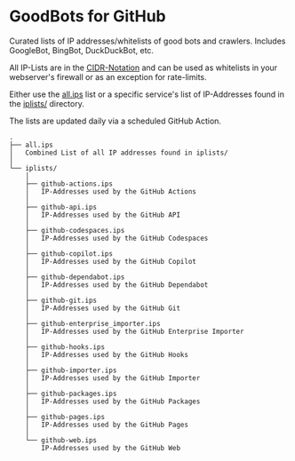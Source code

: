 # GoodBots for GitHub
Curated lists of IP addresses/whitelists of good bots and crawlers. Includes GoogleBot, BingBot, DuckDuckBot, etc.

All IP-Lists are in the [CIDR-Notation](https://en.wikipedia.org/wiki/Classless_Inter-Domain_Routing) and can be used as whitelists in your webserver's firewall or as an exception for rate-limits.

Either use the [all.ips](all.ips) list or a specific service's list of IP-Addresses found in the [iplists/](iplists/) directory.

The lists are updated daily via a scheduled GitHub Action.

  
```
.
├── all.ips 
│   Combined List of all IP addresses found in iplists/
│
└── iplists/
    │
    ├── github-actions.ips
    │   IP-Addresses used by the GitHub Actions
    │   
    ├── github-api.ips
    │   IP-Addresses used by the GitHub API
    │   
    ├── github-codespaces.ips
    │   IP-Addresses used by the GitHub Codespaces
    │   
    ├── github-copilot.ips
    │   IP-Addresses used by the GitHub Copilot
    │   
    ├── github-dependabot.ips
    │   IP-Addresses used by the GitHub Dependabot
    │   
    ├── github-git.ips
    │   IP-Addresses used by the GitHub Git
    │   
    ├── github-enterprise_importer.ips
    │   IP-Addresses used by the GitHub Enterprise Importer
    │   
    ├── github-hooks.ips
    │   IP-Addresses used by the GitHub Hooks
    │   
    ├── github-importer.ips
    │   IP-Addresses used by the GitHub Importer
    │   
    ├── github-packages.ips
    │   IP-Addresses used by the GitHub Packages
    │   
    ├── github-pages.ips
    │   IP-Addresses used by the GitHub Pages
    │
    └── github-web.ips 
        IP-Addresses used by the GitHub Web
        
```
